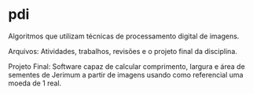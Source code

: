 # pdi

Algoritmos que utilizam técnicas de processamento digital de imagens.

Arquivos: Atividades, trabalhos, revisões e o projeto final da disciplina.

Projeto Final: Software capaz de calcular comprimento, largura e área de sementes de Jerimum a partir de imagens usando como referencial uma moeda de 1 real.
